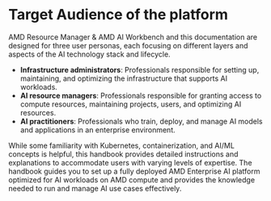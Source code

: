 ```{tags} introduction, target audience
```
<!--
Copyright © Advanced Micro Devices, Inc., or its affiliates.

SPDX-License-Identifier: MIT
-->

# Target Audience of the platform

AMD Resource Manager & AMD AI Workbench and this documentation are designed for three user personas, each focusing on different layers and aspects of the AI technology stack and lifecycle.

- **Infrastructure administrators**: Professionals responsible for setting up, maintaining, and optimizing the infrastructure that supports AI workloads.
- **AI resource managers**: Professionals responsible for granting access to compute resources, maintaining projects, users, and optimizing AI resources.
- **AI practitioners**: Professionals who train, deploy, and manage AI models and applications in an enterprise environment.

While some familiarity with Kubernetes, containerization, and AI/ML concepts is helpful, this handbook provides detailed instructions and explanations to accommodate users with varying levels of expertise. The handbook guides you to set up a fully deployed AMD Enterprise AI platform optimized for AI workloads on AMD compute and provides the knowledge needed to run and manage AI use cases effectively.
